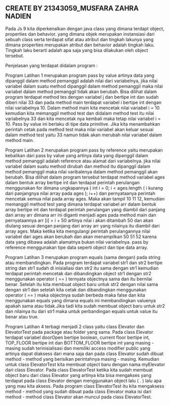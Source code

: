 ## CREATE BY 21343059_MUSFARA ZAHRA NADIEN
Pada Js 9 kita diperkenalkan dengan java class yang dimana terdapt object, properties dan behavior. yang dimana objek merupakan instansiasi dari sebuah class serta terdapat sifat atau atribut dan tingkah lakunya yang dimana properties merupakan atribut dan behavior adalah tingkah laku. Tingkah laku berarti adalah apa saja yang bisa dilakukan oleh object tersebut.

Penjelasan yang terdapat didalam program :

Program Latihan 1 merupakan program pass by value artinya data yang dipanggil dalam method pemanggil adalah nilai dari variabelnya, jika nilai variabel dalam suatu method dipanggil dalam method pemanggil maka nilai variabel dalam method pemanggil tidak akan berubah. Bisa dilihat dalam program terdapat method tes dengan variabel j dan bertipe int dan sudah diberi nilai 33 dan pada method main terdapat variabel i bertipe int dengan nilai variabelnya 10. Dalam method main kita mencetak nilai variabel i = 10 kemudian kita memanggil method test dan didalam method test itu nilai variabelnya 33 dan kita mencetak nya kembali maka tetap nilai variabel i = 10. Pass by value ini berlaku di tipe data primitive. Jika kita menambahkan perintah cetak pada method test maka nilai variabel akan keluar sesuai dalam method test yaitu 33 namun tidak akan merubah nilai variabel dalam method main.

Program Latihan 2 merupakan program pass by reference yaitu merupakan kebalikan dari pass by value yang artinya data yang dipanggil dalam method pemanggil adalah reference atau alamat dari variabelnya. jika nilai variabel dalam suatu method dirubah dan method itu dipanggil dalam method pemanggil maka nilai varibalenya dalam method pemanggil akan berubah. Bisa dilihat dalam program tersebut terdapat method variabel ages dalam bentuk array bertipe int dan terdapat perintah perulangan menggunakan for dimana ungkapannya ( int i = 0; i < ages.length ( i kurang dari panjangnya nilai array pada ages ); i++) dan pernyataanya perintah mencetak semua nilai pada array ages. Maka akan tampil 10 11 12, kemudian memanggil method test yang dimana terdapat variabel arr dalam bentuk array bertipe int dan terdapat perintah perulangan yang diambil dari panjang dari array arr dimana arr ini diganti menjadi ages pada method main dan pernyataannya arr [i] = i + 50 artinya nilai i akan ditambah 50 dan akan diulang sesuai dengan panjang dari array arr yang nilainya itu diambil dari array ages. Maka ketika kita mengulangi perintah perulangannya nilai variabel dari ages akan berubah dan akan menampilkan 50 51 52 karena data yang dibawa adalah alamatnya bukan nilai variabelnya. pass by reference menggunakan tipe data seperti object dan tipe data array.

Program Latihan 3 merupakan program equals (sama dengan) pada string atau membandingkan. Pada program terdapat variabel str1 dan str2 bertipe string dan str1 sudah di inisialiasi dan str2 itu sama dengan str1 kemudian terdapat perintah mencetak dan dibandingkan object str1 dengan str2 menggunakan operator ( == ) ternyata objectnya sama dan itu bernilai benar. Setelah itu kita membuat object baru untuk str2 dengan nilai sama dengan str1 dan setelah kita cetak dan dibandingkan menggunakan operator ( == ) maka objectnya sudah berbeda maka false dan kita menggunakan equals yang dimana equals ini membandingkan valuenya apakah sama atau tidak.Jika tadi kita sudah membuat object baru untuk str2 dan nilainya itu dari str1 maka untuk perbandingan equals untuk value itu benar atau true.

Program Latihan 4 terbagi menjadi 2 class yaitu class Elevator dan ElevatorTest pada package atau folder yang sama. Pada class Elevator terdapat variabel doorOpen bertipe boolean, current floor bertipe int, TOP_FLOOR bertipe int dan BOTTOM_FLOOR bertipe int yang masing - masing sudah terinisialisasi dan memiliki access modifier public yang artinya dapat diaksess dari mana saja dan pada class Elevator sudah dibuat method - method yang berisikan perintahnya masing - masing. Kemudian untuk class ElevatorTest kita membuat object baru dengan nama myElevator dari class Elevator. Pada class ElevatorTest ketika kita sudah membuat object baru dari class Elevator yang artinya kita bisa mengakses yang terdapat pada class Elevator dengan menggunakan object lalu ( . ) lalu apa yang mau kita aksess. Pada program class ElevatorTest itu kita mengaksess method - method yang sudah dibuat pada class Elevator maka isi dari method - method class Elevator akan muncul pada class ElevatorTest.
